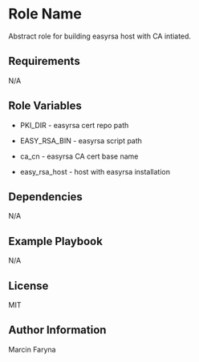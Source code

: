 Role Name
=========

Abstract role for building easyrsa host with CA intiated.

Requirements
------------

N/A

Role Variables
--------------


* PKI_DIR - easyrsa cert repo path

* EASY_RSA_BIN - easyrsa script path

* ca_cn - easyrsa CA cert base name

* easy_rsa_host - host with easyrsa installation

Dependencies
------------

N/A

Example Playbook
----------------

N/A

License
-------

MIT

Author Information
------------------

Marcin Faryna
